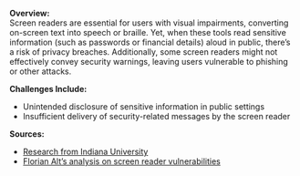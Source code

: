 **Overview:**  
Screen readers are essential for users with visual impairments, converting on-screen text into speech or braille. Yet, when these tools read sensitive information (such as passwords or financial details) aloud in public, there’s a risk of privacy breaches. Additionally, some screen readers might not effectively convey security warnings, leaving users vulnerable to phishing or other attacks.

**Challenges Include:**

- Unintended disclosure of sensitive information in public settings
- Insufficient delivery of security-related messages by the screen reader

**Sources:**

- [Research from Indiana University](https://vision.soic.indiana.edu/papers/impairments2015chi.pdf)
- [Florian Alt’s analysis on screen reader vulnerabilities](https://www.florian-alt.org/unibw/wp-content/publications/janeiro2024ieeesp.pdf)
